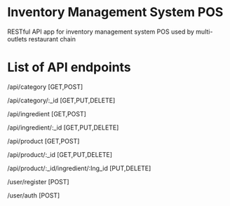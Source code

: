 # Inventory Management System POS
RESTful API app for inventory management system POS used by multi-outlets restaurant chain



# List of API endpoints

 /api/category [GET,POST]

 /api/category/:_id [GET,PUT,DELETE]


 /api/ingredient [GET,POST]

 /api/ingredient/:_id [GET,PUT,DELETE]


 /api/product [GET,POST]

 /api/product/:_id [GET,PUT,DELETE]


 /api/product/:_id/ingredient/:Ing_id [PUT,DELETE]


 /user/register [POST]
 
 /user/auth [POST]


